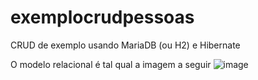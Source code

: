 # exemplocrudpessoas

CRUD de exemplo usando MariaDB (ou H2) e Hibernate

O modelo relacional é tal qual a imagem a seguir
![image](https://user-images.githubusercontent.com/28950782/228053108-6b92d33b-22cd-4a23-99d3-8045516ad778.png)

